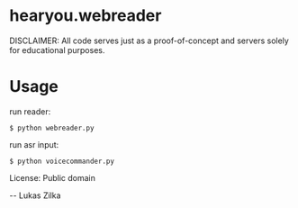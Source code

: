 hearyou.webreader
=================

DISCLAIMER: All code serves just as a proof-of-concept and servers solely for educational purposes.

Usage
=====

run reader: 

<code>$ python webreader.py</code>

run asr input: 

<code>$ python voicecommander.py</code>

License: Public domain

-- Lukas Zilka
